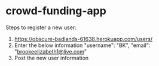# crowd-funding-app

Steps to register a new user:
1. https://obscure-badlands-61638.herokuapp.com/users/
2.  Enter the below information
        "username": "BK",
        "email": "brookeelizabeth1@live.com"
3. Post the new user information
